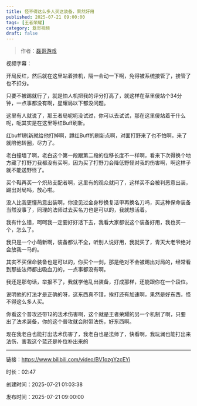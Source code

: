 ```yaml
---
title: 怪不得这么多人买这装备，果然好用
published: 2025-07-21 09:00:00
tags: [王者荣耀]
category: 磊哥视频
draft: false
---
```



> 作者：[磊哥游戏](https://space.bilibili.com/268941858)

视频字幕：

开局反红，然后就在这里站着挂机，隔一会动一下啊，免得被系统接管了，接管了也不扣分。

只要不被踢就行了，就是怕人机把我的评分打高了，就这样在草里傻站个34分钟，一点事都没有啊，星耀局以下都没问题。

这里有人就说了，那王者局呢呃没试过，你可以去试试，那在这里傻站着干什么呢，呃其实是在这里等红Buff刷新。

红buff1刷新就给他打掉啊，蹲红Buff的刷新点啊，对面打野来了也不怕啊，来了就陪他转圈，尽力了。

老白撞墙了啊，老白这个第一段跟第二段的位移长度不一样啊，看来下次得换个地方藏了打野刀我都没有买啊，因为买了打野刀会降低野怪对我的伤害啊，啊这样子就不能送野怪了。

买个鞋再买一个炽热支配者啊，这里有的观众就问了，这样买不会被判恶意出装，踢出对局吗，放心啦。

没人比我更懂热意出装啊，你没见过金身秒换复活甲再换名刀吗，买这种保命装备当然没事了，同理的法师过去买名刀也是可以的，我就想活着。

我有什么错，呵呵我一定要好好活下去，我看大家都说这个装备好用，我也买一个，怎么了。

我只是一个小萌新啊，装备都认不全，听别人说好用，我就买了，青天大老爷绝对会放我一马的。

其实不买保命装备也是可以的，你买个一剑，那是绝对不会被踢出对局的，经常看到那些法师都出吸血刀的，一点事都没有啊。

我还是那句话，举报不了，我就学他乱出装备，打成那样，还能跟你在一个段位。

说明他的打法才是正确的呀，这东西真不错，挨打还有加速啊，果然是好东西，怪不得这么多人买。

你看这个普攻还带12的法术伤害啊，这个就是王者荣耀的另一个机制了啊，只要出了法术装备，你的这个普攻就会附带法伤，好东西啊。

现在我老白也能打出法术伤害了，我老白也是法师了，快看啊，我玩澜也能打出来法伤，害我这个蓝还是补位补出来的

---

链接：https://www.bilibili.com/video/BV1ozgYzcEYi

时长：02:47

创建时间：2025-07-21 01:03:38

发布时间：2025-07-21 09:00:00
